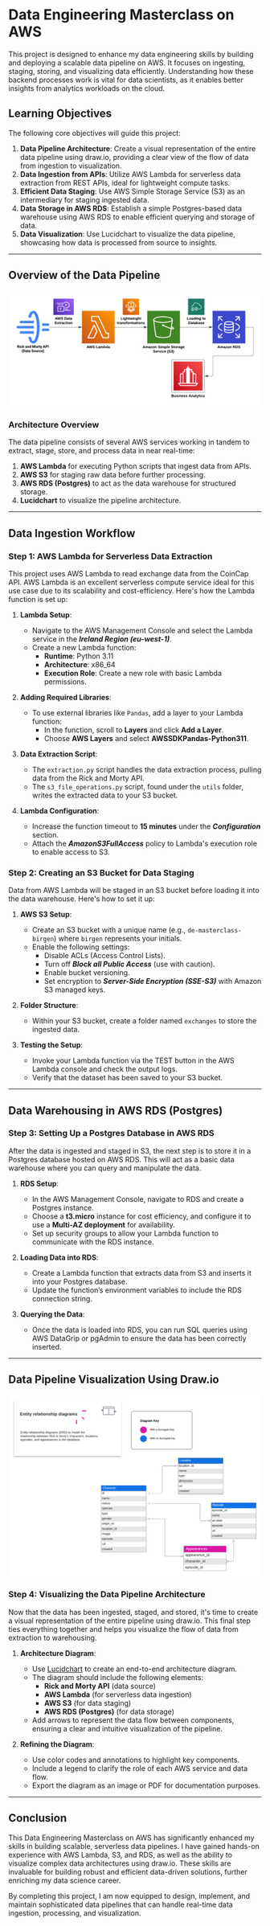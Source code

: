 

# Data Engineering Masterclass on AWS

This project is designed to enhance my data engineering skills by building and deploying a scalable data pipeline on AWS. It focuses on ingesting, staging, storing, and visualizing data efficiently. Understanding how these backend processes work is vital for data scientists, as it enables better insights from analytics workloads on the cloud.

## Learning Objectives

The following core objectives will guide this project:

1. **Data Pipeline Architecture**: Create a visual representation of the entire data pipeline using draw.io, providing a clear view of the flow of data from ingestion to visualization.
2. **Data Ingestion from APIs**: Utilize AWS Lambda for serverless data extraction from REST APIs, ideal for lightweight compute tasks.
3. **Efficient Data Staging**: Use AWS Simple Storage Service (S3) as an intermediary for staging ingested data.
4. **Data Storage in AWS RDS**: Establish a simple Postgres-based data warehouse using AWS RDS to enable efficient querying and storage of data.
5. **Data Visualization**: Use Lucidchart to visualize the data pipeline, showcasing how data is processed from source to insights.

---

## Overview of the Data Pipeline
![Data Pipeline Overview](./Images/Data-Pipeline.png)
### Architecture Overview
The data pipeline consists of several AWS services working in tandem to extract, stage, store, and process data in near real-time:

1. **AWS Lambda** for executing Python scripts that ingest data from APIs.
2. **AWS S3** for staging raw data before further processing.
3. **AWS RDS (Postgres)** to act as the data warehouse for structured storage.
4. **Lucidchart** to visualize the pipeline architecture.

---

## Data Ingestion Workflow

### Step 1: AWS Lambda for Serverless Data Extraction

This project uses AWS Lambda to read exchange data from the CoinCap API. AWS Lambda is an excellent serverless compute service ideal for this use case due to its scalability and cost-efficiency. Here's how the Lambda function is set up:

1. **Lambda Setup**:
    - Navigate to the AWS Management Console and select the Lambda service in the ***Ireland Region (eu-west-1)***.
    - Create a new Lambda function:
      - **Runtime**: Python 3.11
      - **Architecture**: x86_64
      - **Execution Role**: Create a new role with basic Lambda permissions.
    
2. **Adding Required Libraries**:
    - To use external libraries like `Pandas`, add a layer to your Lambda function:
      - In the function, scroll to **Layers** and click **Add a Layer**.
      - Choose **AWS Layers** and select **AWSSDKPandas-Python311**.

3. **Data Extraction Script**:
    - The `extraction.py` script handles the data extraction process, pulling data from the Rick and Morty API.
    - The `s3_file_operations.py` script, found under the `utils` folder, writes the extracted data to your S3 bucket.

4. **Lambda Configuration**:
    - Increase the function timeout to **15 minutes** under the ***Configuration*** section.
    - Attach the ***AmazonS3FullAccess*** policy to Lambda's execution role to enable access to S3.

### Step 2: Creating an S3 Bucket for Data Staging

Data from AWS Lambda will be staged in an S3 bucket before loading it into the data warehouse. Here's how to set it up:

1. **AWS S3 Setup**:
    - Create an S3 bucket with a unique name (e.g., `de-masterclass-birgen`) where `birgen` represents your initials.
    - Enable the following settings:
      - Disable ACLs (Access Control Lists).
      - Turn off ***Block all Public Access*** (use with caution).
      - Enable bucket versioning.
      - Set encryption to ***Server-Side Encryption (SSE-S3)*** with Amazon S3 managed keys.

2. **Folder Structure**:
    - Within your S3 bucket, create a folder named `exchanges` to store the ingested data.

3. **Testing the Setup**:
    - Invoke your Lambda function via the TEST button in the AWS Lambda console and check the output logs.
    - Verify that the dataset has been saved to your S3 bucket.

---

## Data Warehousing in AWS RDS (Postgres)

### Step 3: Setting Up a Postgres Database in AWS RDS

After the data is ingested and staged in S3, the next step is to store it in a Postgres database hosted on AWS RDS. This will act as a basic data warehouse where you can query and manipulate the data.

1. **RDS Setup**:
    - In the AWS Management Console, navigate to RDS and create a Postgres instance.
    - Choose a **t3.micro** instance for cost efficiency, and configure it to use a **Multi-AZ deployment** for availability.
    - Set up security groups to allow your Lambda function to communicate with the RDS instance.

2. **Loading Data into RDS**:
    - Create a Lambda function that extracts data from S3 and inserts it into your Postgres database.
    - Update the function’s environment variables to include the RDS connection string.

3. **Querying the Data**:
    - Once the data is loaded into RDS, you can run SQL queries using AWS DataGrip or pgAdmin to ensure the data has been correctly inserted.

---

## Data Pipeline Visualization Using Draw.io
![Entity Relationship Diagram](./Images/Entity-Relationship-Diagram.png)
### Step 4: Visualizing the Data Pipeline Architecture

Now that the data has been ingested, staged, and stored, it's time to create a visual representation of the entire pipeline using draw.io. This final step ties everything together and helps you visualize the flow of data from extraction to warehousing.

1. **Architecture Diagram**:
    - Use [Lucidchart](https://app.diagrams.net/) to create an end-to-end architecture diagram.
    - The diagram should include the following elements:
      - **Rick and Morty API** (data source)
      - **AWS Lambda** (for serverless data ingestion)
      - **AWS S3** (for data staging)
      - **AWS RDS (Postgres)** (for data storage)
    - Add arrows to represent the data flow between components, ensuring a clear and intuitive visualization of the pipeline.

2. **Refining the Diagram**:
    - Use color codes and annotations to highlight key components.
    - Include a legend to clarify the role of each AWS service and data flow.
    - Export the diagram as an image or PDF for documentation purposes.

---

## Conclusion

This Data Engineering Masterclass on AWS has significantly enhanced my skills in building scalable, serverless data pipelines. I have gained hands-on experience with AWS Lambda, S3, and RDS, as well as the ability to visualize complex data architectures using draw.io. These skills are invaluable for building robust and efficient data-driven solutions, further enriching my data science career.

By completing this project, I am now equipped to design, implement, and maintain sophisticated data pipelines that can handle real-time data ingestion, processing, and visualization.

